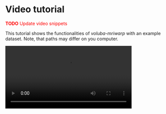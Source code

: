# Video tutorial

<span style="color:red">**TODO** Update video snippets</span>  

This tutorial shows the functionalities of _voluba-mriwarp_ with an example dataset. Note, that paths may differ on you computer.

<video style="height: 20.5vw" controls="">
    <source src="../gifs/mriwarp_demo.mp4" type="video/mp4">
</video>
<br>